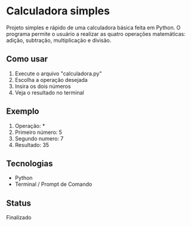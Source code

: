 # Calculadora simples

Projeto simples e rápido de uma calculadora básica feita em Python. O programa permite o usuário a realizar as quatro operações matemáticas: adição, subtração, multiplicação e divisão.

## Como usar

1. Execute o arquivo "calculadora.py"
2. Escolha a operação desejada
3. Insira os dois números
4. Veja o resultado no terminal

## Exemplo

1. Operação: *
2. Primeiro número: 5
3. Segundo numero: 7
4. Resultado: 35

## Tecnologias

- Python
- Terminal / Prompt de Comando

## Status

Finalizado
